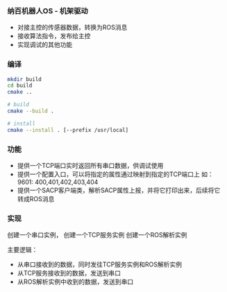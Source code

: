 
### 纳百机器人OS - 机架驱动

 - 对接主控的传感器数据，转换为ROS消息
 - 接收算法指令，发布给主控
 - 实现调试的其他功能


### 编译

```sh
mkdir build 
cd build
cmake ..

# build 
cmake --build .

# install
cmake --install . [--prefix /usr/local]

```

### 功能

- 提供一个TCP端口实时返回所有串口数据，供调试使用
- 提供一个配置入口，可以将指定的属性通过映射到指定的TCP端口上
  如： 9601: 400,401,402,403,404
- 提供一个SACP客户端类，解析SACP属性上报，并将它打印出来，后续将它转成ROS消息

### 实现

创建一个串口实例，
创建一个TCP服务实例
创建一个ROS解析实例

主要逻辑：
- 从串口接收到的数据，同时发往TCP服务实例和ROS解析实例
- 从TCP服务接收到的数据，发送到串口
- 从ROS解析实例中收到的数据，发送到串口
